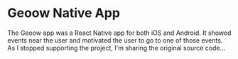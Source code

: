 # Geoow Native App

The Geoow app was a React Native app for both iOS and Android.
It showed events near the user and motivated the user to go to one of those events.
As I stopped supporting the project, I'm sharing the original source code...

